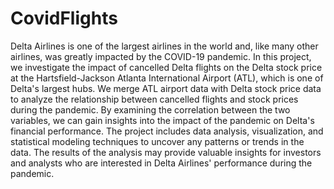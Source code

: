 # CovidFlights
Delta Airlines is one of the largest airlines in the world and, like many other airlines, was greatly impacted by the COVID-19 pandemic. In this project, we investigate the impact of cancelled Delta flights on the Delta stock price at the Hartsfield-Jackson Atlanta International Airport (ATL), which is one of Delta's largest hubs. We merge ATL airport data with Delta stock price data to analyze the relationship between cancelled flights and stock prices during the pandemic. By examining the correlation between the two variables, we can gain insights into the impact of the pandemic on Delta's financial performance. The project includes data analysis, visualization, and statistical modeling techniques to uncover any patterns or trends in the data. The results of the analysis may provide valuable insights for investors and analysts who are interested in Delta Airlines' performance during the pandemic.
